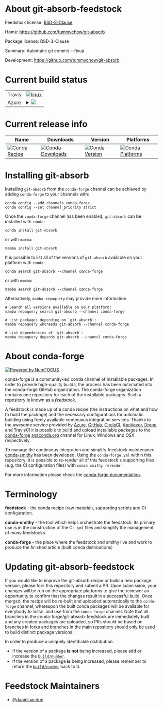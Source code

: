 About git-absorb-feedstock
==========================

Feedstock license: [BSD-3-Clause](https://github.com/conda-forge/git-absorb-feedstock/blob/main/LICENSE.txt)

Home: https://github.com/tummychow/git-absorb

Package license: BSD-3-Clause

Summary: Automatic git commit --fixup

Development: https://github.com/tummychow/git-absorb

Current build status
====================


<table><tr>
    <td>Travis</td>
    <td>
      <a href="https://app.travis-ci.com/conda-forge/git-absorb-feedstock">
        <img alt="linux" src="https://img.shields.io/travis/com/conda-forge/git-absorb-feedstock/main.svg?label=Linux">
      </a>
    </td>
  </tr>
    
  <tr>
    <td>Azure</td>
    <td>
      <details>
        <summary>
          <a href="https://dev.azure.com/conda-forge/feedstock-builds/_build/latest?definitionId=23432&branchName=main">
            <img src="https://dev.azure.com/conda-forge/feedstock-builds/_apis/build/status/git-absorb-feedstock?branchName=main">
          </a>
        </summary>
        <table>
          <thead><tr><th>Variant</th><th>Status</th></tr></thead>
          <tbody><tr>
              <td>linux_64</td>
              <td>
                <a href="https://dev.azure.com/conda-forge/feedstock-builds/_build/latest?definitionId=23432&branchName=main">
                  <img src="https://dev.azure.com/conda-forge/feedstock-builds/_apis/build/status/git-absorb-feedstock?branchName=main&jobName=linux&configuration=linux%20linux_64_" alt="variant">
                </a>
              </td>
            </tr><tr>
              <td>linux_aarch64</td>
              <td>
                <a href="https://dev.azure.com/conda-forge/feedstock-builds/_build/latest?definitionId=23432&branchName=main">
                  <img src="https://dev.azure.com/conda-forge/feedstock-builds/_apis/build/status/git-absorb-feedstock?branchName=main&jobName=linux&configuration=linux%20linux_aarch64_" alt="variant">
                </a>
              </td>
            </tr><tr>
              <td>linux_ppc64le</td>
              <td>
                <a href="https://dev.azure.com/conda-forge/feedstock-builds/_build/latest?definitionId=23432&branchName=main">
                  <img src="https://dev.azure.com/conda-forge/feedstock-builds/_apis/build/status/git-absorb-feedstock?branchName=main&jobName=linux&configuration=linux%20linux_ppc64le_" alt="variant">
                </a>
              </td>
            </tr><tr>
              <td>osx_64</td>
              <td>
                <a href="https://dev.azure.com/conda-forge/feedstock-builds/_build/latest?definitionId=23432&branchName=main">
                  <img src="https://dev.azure.com/conda-forge/feedstock-builds/_apis/build/status/git-absorb-feedstock?branchName=main&jobName=osx&configuration=osx%20osx_64_" alt="variant">
                </a>
              </td>
            </tr><tr>
              <td>osx_arm64</td>
              <td>
                <a href="https://dev.azure.com/conda-forge/feedstock-builds/_build/latest?definitionId=23432&branchName=main">
                  <img src="https://dev.azure.com/conda-forge/feedstock-builds/_apis/build/status/git-absorb-feedstock?branchName=main&jobName=osx&configuration=osx%20osx_arm64_" alt="variant">
                </a>
              </td>
            </tr><tr>
              <td>win_64</td>
              <td>
                <a href="https://dev.azure.com/conda-forge/feedstock-builds/_build/latest?definitionId=23432&branchName=main">
                  <img src="https://dev.azure.com/conda-forge/feedstock-builds/_apis/build/status/git-absorb-feedstock?branchName=main&jobName=win&configuration=win%20win_64_" alt="variant">
                </a>
              </td>
            </tr>
          </tbody>
        </table>
      </details>
    </td>
  </tr>
</table>

Current release info
====================

| Name | Downloads | Version | Platforms |
| --- | --- | --- | --- |
| [![Conda Recipe](https://img.shields.io/badge/recipe-git--absorb-green.svg)](https://anaconda.org/conda-forge/git-absorb) | [![Conda Downloads](https://img.shields.io/conda/dn/conda-forge/git-absorb.svg)](https://anaconda.org/conda-forge/git-absorb) | [![Conda Version](https://img.shields.io/conda/vn/conda-forge/git-absorb.svg)](https://anaconda.org/conda-forge/git-absorb) | [![Conda Platforms](https://img.shields.io/conda/pn/conda-forge/git-absorb.svg)](https://anaconda.org/conda-forge/git-absorb) |

Installing git-absorb
=====================

Installing `git-absorb` from the `conda-forge` channel can be achieved by adding `conda-forge` to your channels with:

```
conda config --add channels conda-forge
conda config --set channel_priority strict
```

Once the `conda-forge` channel has been enabled, `git-absorb` can be installed with `conda`:

```
conda install git-absorb
```

or with `mamba`:

```
mamba install git-absorb
```

It is possible to list all of the versions of `git-absorb` available on your platform with `conda`:

```
conda search git-absorb --channel conda-forge
```

or with `mamba`:

```
mamba search git-absorb --channel conda-forge
```

Alternatively, `mamba repoquery` may provide more information:

```
# Search all versions available on your platform:
mamba repoquery search git-absorb --channel conda-forge

# List packages depending on `git-absorb`:
mamba repoquery whoneeds git-absorb --channel conda-forge

# List dependencies of `git-absorb`:
mamba repoquery depends git-absorb --channel conda-forge
```


About conda-forge
=================

[![Powered by
NumFOCUS](https://img.shields.io/badge/powered%20by-NumFOCUS-orange.svg?style=flat&colorA=E1523D&colorB=007D8A)](https://numfocus.org)

conda-forge is a community-led conda channel of installable packages.
In order to provide high-quality builds, the process has been automated into the
conda-forge GitHub organization. The conda-forge organization contains one repository
for each of the installable packages. Such a repository is known as a *feedstock*.

A feedstock is made up of a conda recipe (the instructions on what and how to build
the package) and the necessary configurations for automatic building using freely
available continuous integration services. Thanks to the awesome service provided by
[Azure](https://azure.microsoft.com/en-us/services/devops/), [GitHub](https://github.com/),
[CircleCI](https://circleci.com/), [AppVeyor](https://www.appveyor.com/),
[Drone](https://cloud.drone.io/welcome), and [TravisCI](https://travis-ci.com/)
it is possible to build and upload installable packages to the
[conda-forge](https://anaconda.org/conda-forge) [anaconda.org](https://anaconda.org/)
channel for Linux, Windows and OSX respectively.

To manage the continuous integration and simplify feedstock maintenance
[conda-smithy](https://github.com/conda-forge/conda-smithy) has been developed.
Using the ``conda-forge.yml`` within this repository, it is possible to re-render all of
this feedstock's supporting files (e.g. the CI configuration files) with ``conda smithy rerender``.

For more information please check the [conda-forge documentation](https://conda-forge.org/docs/).

Terminology
===========

**feedstock** - the conda recipe (raw material), supporting scripts and CI configuration.

**conda-smithy** - the tool which helps orchestrate the feedstock.
                   Its primary use is in the construction of the CI ``.yml`` files
                   and simplify the management of *many* feedstocks.

**conda-forge** - the place where the feedstock and smithy live and work to
                  produce the finished article (built conda distributions)


Updating git-absorb-feedstock
=============================

If you would like to improve the git-absorb recipe or build a new
package version, please fork this repository and submit a PR. Upon submission,
your changes will be run on the appropriate platforms to give the reviewer an
opportunity to confirm that the changes result in a successful build. Once
merged, the recipe will be re-built and uploaded automatically to the
`conda-forge` channel, whereupon the built conda packages will be available for
everybody to install and use from the `conda-forge` channel.
Note that all branches in the conda-forge/git-absorb-feedstock are
immediately built and any created packages are uploaded, so PRs should be based
on branches in forks and branches in the main repository should only be used to
build distinct package versions.

In order to produce a uniquely identifiable distribution:
 * If the version of a package **is not** being increased, please add or increase
   the [``build/number``](https://docs.conda.io/projects/conda-build/en/latest/resources/define-metadata.html#build-number-and-string).
 * If the version of a package **is** being increased, please remember to return
   the [``build/number``](https://docs.conda.io/projects/conda-build/en/latest/resources/define-metadata.html#build-number-and-string)
   back to 0.

Feedstock Maintainers
=====================

* [@danielnachun](https://github.com/danielnachun/)

